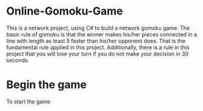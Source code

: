 # Online-Gomoku-Game
This is a network project, using C# to build a network gomoku game. The basic rule of gomoku is that the winner makes his/her pieces connected in a line with length as least 5 faster than his/her opponent does. That is the fundamental rule applied in this project. Additionally, there is a rule in this project that you will lose your turn if you do not make your decision in 30 seconds.

# Begin the game
To start the game
